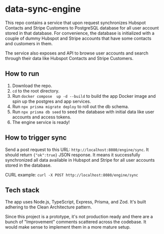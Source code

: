 # data-sync-engine

This repo contains a service that upon request synchronizes Hubspot Contacts and Stripe Customers to PostgreSQL database for all user account stored in that database. For convenience, the database is initialized with a couple of dummy Hubspot and Stripe accounts that have some contacts and customers in them.

The service also exposes and API to browse user accounts and search through their data like Hubspot Contacts and Stripe Customers.

## How to run

1. Download the repo.
2. `cd` to the root directory.
3. Run `docker compose  up -d --build` to build the app Docker image and spin up the postgres and app services.
4. Run `npx prisma migrate deploy` to roll out the db schema.
5. Run `npx prisma db seed` to seed the database with initial data like user accounts and access tokens.
6. The engine service is ready!

## How to trigger sync

Send a post request to this URL: `http://localhost:8080/engine/sync`. It should return `{"ok":true}` JSON response. It means it successfully synchronized all data available in Hubspot and Stripe for all user accounts stored in the database.

CURL example: `curl -X POST http://localhost:8080/engine/sync`

## Tech stack

The app uses Node.js, TypeScript, Express, Prisma, and Zod. It's built adhering to the Clean Architecture pattern.

Since this project is a prototype, it's not production ready and there are a bunch of "Improvement" comments scattered across the codebase. It would make sense to implement them in a more mature setup.
